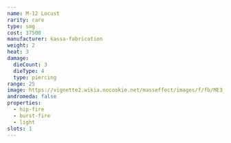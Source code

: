```yaml
---
name: M-12 Locust
rarity: rare
type: smg
cost: 37500
manufacturer: kassa-fabrication
weight: 2
heat: 3
damage:
  dieCount: 3
  dieType: 4
  type: piercing
range: 25
image: https://vignette2.wikia.nocookie.net/masseffect/images/f/fb/ME3_Locust_Smg.png/revision/latest?cb=20120317184530
andromeda: false
properties:
  - hip-fire
  - burst-fire
  - light
slots: 1
---
```

